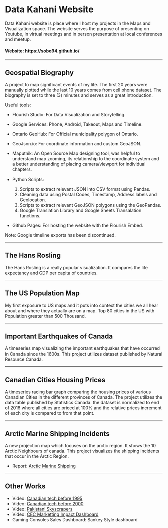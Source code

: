 # Data Kahani Website
Data Kahani website is place where I host my projects in the Maps and Visualization space. The website serves 
the purpose of presenting on Youtube, in virtual meetings and in person presentation at local conferences and
meetup. 

#### Website: https://sobo94.github.io/

----
## Geospatial Biography
A project to map significant events of my life. The first 20 years were manually plotted while the last 10 years comes
from cell phone dataset. The biography is set to three (3) minutes and serves as a great introduction.

Useful tools:
- Flourish Studio: For Data Visualization and Storytelling.
- Google Services: Phone, Android, Takeout, Maps and Timeline. 
- Ontario GeoHub:  For Official municipality polygon of Ontario.
- GeoJson.io:  For coordinate information and custom GeoJSON.
- Maputnik: An Open Source Map designing tool, was helpful to understand map zooming, its relationship
  to the coordinate system and a better understanding of placing camera/viewport for individual chapters.  
- Python Scripts: 
	1) Scripts to extract relevant JSON into CSV format using Pandas. 
	2) Cleaning data using Postal Codes, Timestamp, Address labels and Geolocation. 
	3) Scripts to extract relevant GeoJSON polygons using the GeoPandas.
	4) Google Translation Library and Google Sheets Transalation functions. 

- Github Pages: For hosting the website with the Flourish Embed.

Note: Google timeline exports has been discontinued. 

----
## The Hans Rosling
The Hans Rosling is a really popular visualization. It compares the life expectancy and GDP per capita of countries.

----
## The US Population Map
 My first exposure to US maps and it puts into context the cities we all hear about and where they 
 actually are on a map. Top 80 cities in the US with Population greater than 500 Thousand.

----
## Important Earthquakes of Canada
A timeseries map visualizing the important earthquakes that have occurred in Canada since the 1600s. 
This project utilizes dataset published by Natural Resource Canada.

----
## Canadian Cities Housing Prices
A timeseries racing bar graph comparing the housing prices of various Canadian Cities in the 
different provinces of Canada. The project utilizes the data table published by Statistics Canada.
the dataset is normalized to end of 2016 where all cities are priced at 100% and the relative prices
increment of each city is compared to from that point.

----
## Arctic Marine Shipping Incidents
A new projection map which focuses on the arctic region. It shows the 10 Arctic Neighbours of canada. 
This project visualizes the shipping incidents that occur in the Arctic Region.

- Report: [Arctic Marine Shipping](https://cil.nus.edu.sg/wp-content/uploads/2014/06/2009-Arctic-Marine-Shipping.pdf)
----
## Other Works 

- Video: [Canadian tech before 1995](https://www.youtube.com/watch?v=IbdA33OxemI)
- Video: [Canadian tech before 2000](https://youtu.be/HnwJiYIGP7s?si=WYRZGgx3qjMrEjoN)
- Video: [Pakistani Skyscrapers](https://www.youtube.com/watch?v=agAgWMF3FBw)
- Video: [CEC Marketting Impact Dashboard](https://www.youtube.com/watch?v=YQD1D_5z5hU)
- Gaming Consoles Sales Dashboard: Sankey Style dashboard
